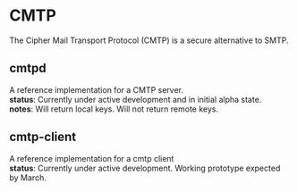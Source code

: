 # CMTP
The Cipher Mail Transport Protocol (CMTP) is a secure alternative to SMTP.
## cmtpd
A reference implementation for a CMTP server.  
__status__: Currently under active development and in initial alpha state.  
__notes__: Will return local keys. Will not return remote keys.
## cmtp-client
A reference implementation for a cmtp client  
__status__: Currently under active development. Working prototype expected by March.
